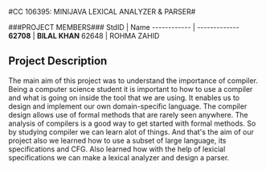 #CC 106395: MINIJAVA LEXICAL ANALYZER & PARSER#
<!-- Replace XX with your course ID-->
###PROJECT MEMBERS###
StdID | Name
------------ | -------------
**62708** | **BILAL KHAN** 
62648 | ROHMA ZAHID

## Project Description ##

The main aim of this project was to understand the importance of compiler. Being a computer science student it is important to how to use a compiler and what is going on inside the tool that we are using. It enables us to design and implement our own domain-specific language. The compiler design allows use of formal methods that are rarely seen anywhere. The analysis of compilers is a good way to get started with formal methods. So by studying compiler we can learn alot of things. And that's the aim of our project also we learned how to use a subset of large language, its specifications and CFG. Also learned how with the help of lexicial specifications we can make a lexical analyzer and design a parser. 